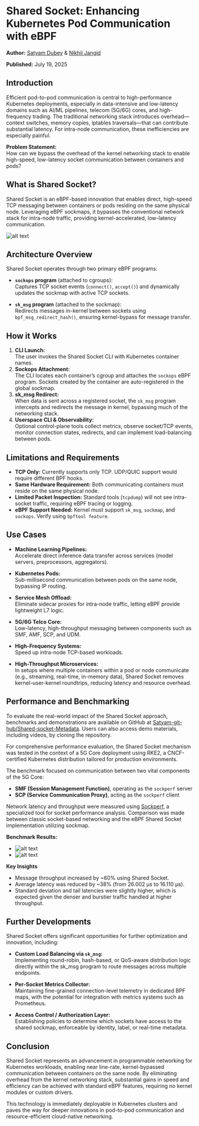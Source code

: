 # Shared Socket: Enhancing Kubernetes Pod Communication with eBPF

**Author:** [Satyam Dubey](https://www.linkedin.com/in/satyam-dubey-142598258/) & [Nikhil Jangid](https://www.linkedin.com/in/nikhil-jangid-ab6625269/)

**Published:** July 19, 2025

## Introduction

Efficient pod-to-pod communication is central to high-performance Kubernetes deployments, especially in data-intensive and low-latency domains such as AI/ML pipelines, telecom (5G/6G) cores, and high-frequency trading. The traditional networking stack introduces overhead—context switches, memory copies, iptables traversals—that can contribute substantial latency. For intra-node communication, these inefficiencies are especially painful.

**Problem Statement:**  
How can we bypass the overhead of the kernel networking stack to enable high-speed, low-latency socket communication between containers and pods?

## What is Shared Socket?

Shared Socket is an eBPF-based innovation that enables direct, high-speed TCP messaging between containers or pods residing on the same physical node. Leveraging eBPF sockmaps, it bypasses the conventional network stack for intra-node traffic, providing kernel-accelerated, low-latency communication.

![alt text](./images/shared-socket-for-k8s-pods/ebpf-shared-socket.png)

## Architecture Overview

Shared Socket operates through two primary eBPF programs:

- **`sockops` program** (attached to cgroups):  
   Captures TCP socket events (`connect()`, `accept()`) and dynamically updates the sockmap with active TCP sockets.

- **`sk_msg` program** (attached to the sockmap):  
   Redirects messages in-kernel between sockets using `bpf_msg_redirect_hash()`, ensuring kernel-bypass for message transfer.

## How it Works

1. **CLI Launch:**  
   The user invokes the Shared Socket CLI with Kubernetes container names.
2. **Sockops Attachment:**  
   The CLI locates each container’s cgroup and attaches the `sockops` eBPF program. Sockets created by the container are auto-registered in the global sockmap.
3. **sk_msg Redirect:**  
   When data is sent across a registered socket, the `sk_msg` program intercepts and redirects the message in kernel, bypassing much of the networking stack.
4. **Userspace CLI & Observability:**  
   Optional control-plane tools collect metrics, observe socket/TCP events, monitor connection states, redirects, and can implement load-balancing between pods.

## Limitations and Requirements

- **TCP Only:** Currently supports only TCP. UDP/QUIC support would require different BPF hooks.
- **Same Hardware Requirement:** Both communicating containers must reside on the same physical node.
- **Limited Packet Inspection:** Standard tools (`tcpdump`) will not see intra-socket traffic, requiring eBPF tracing or logging.
- **eBPF Support Needed:** Kernel must support `sk_msg`, `sockmap`, and `sockops`. Verify using `bpftool feature`.

## Use Cases

- **Machine Learning Pipelines:**  
   Accelerate direct inference data transfer across services (model servers, preprocessors, aggregators).

- **Kubernetes Pods:**  
   Sub-millisecond communication between pods on the same node, bypassing IP routing.

- **Service Mesh Offload:**  
   Eliminate sidecar proxies for intra-node traffic, letting eBPF provide lightweight L7 logic.

- **5G/6G Telco Core:**  
   Low-latency, high-throughput messaging between components such as SMF, AMF, SCP, and UDM.

- **High-Frequency Systems:**  
   Speed up intra-node TCP-based workloads.

- **High-Throughput Microservices:**  
   In setups where multiple containers within a pod or node communicate (e.g., streaming, real-time, in-memory data), Shared Socket removes kernel-user-kernel roundtrips, reducing latency and resource overhead.

## Performance and Benchmarking

To evaluate the real-world impact of the Shared Socket approach, benchmarks and demonstrations are available on GitHub at [Satyam-git-hub/Shared-socket-Metadata](https://github.com/Satyam-git-hub/Shared-socket-Metadata). Users can also access demo materials, including videos, by cloning the repository.

For comprehensive performance evaluation, the Shared Socket mechanism was tested in the context of a 5G Core deployment using RKE2, a CNCF-certified Kubernetes distribution tailored for production environments.

The benchmark focused on communication between two vital components of the 5G Core:

- **SMF (Session Management Function)**, operating as the `sockperf` server
- **SCP (Service Communication Proxy)**, acting as the `sockperf` client

Network latency and throughput were measured using [Sockperf](https://github.com/Mellanox/sockperf), a specialized tool for socket performance analysis. Comparison was made between classic socket-based networking and the eBPF Shared Socket implementation utilizing sockmap.

**Benchmark Results:**

- ![alt text](./images/shared-socket-for-k8s-pods/performance-comparison.png)
- ![alt text](./images/shared-socket-for-k8s-pods/metrics-comparison.png)

**Key Insights**

- Message throughput increased by ~60% using Shared Socket.
- Average latency was reduced by ~38% (from 26.002 µs to 16.110 µs).
- Standard deviation and tail latencies were slightly higher, which is expected given the denser and burstier traffic handled at higher throughput.

## Further Developments

Shared Socket offers significant opportunities for further optimization and innovation, including:

- **Custom Load Balancing via `sk_msg`:**  
  Implementing round-robin, hash-based, or QoS-aware distribution logic directly within the sk_msg program to route messages across multiple endpoints.

- **Per-Socket Metrics Collector:**  
  Maintaining fine-grained connection-level telemetry in dedicated BPF maps, with the potential for integration with metrics systems such as Prometheus.

- **Access Control / Authorization Layer:**  
  Establishing policies to determine which sockets have access to the shared sockmap, enforceable by identity, label, or real-time metadata.

## Conclusion

Shared Socket represents an advancement in programmable networking for Kubernetes workloads, enabling near line-rate, kernel-bypassed communication between containers on the same node. By eliminating overhead from the kernel networking stack, substantial gains in speed and efficiency can be achieved with standard eBPF features, requiring no kernel modules or custom drivers.

This technology is immediately deployable in Kubernetes clusters and paves the way for deeper innovations in pod-to-pod communication and resource-efficient cloud-native networking.
